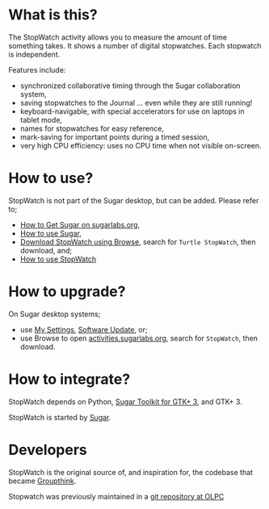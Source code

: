 What is this?
=============

The StopWatch activity allows you to measure the amount of time something takes.  It shows a number of digital stopwatches.  Each stopwatch is independent.

Features include:

* synchronized collaborative timing through the Sugar collaboration system,
* saving stopwatches to the Journal ... even while they are still running!
* keyboard-navigable, with special accelerators for use on laptops in tablet mode,
* names for stopwatches for easy reference,
* mark-saving for important points during a timed session,
* very high CPU efficiency: uses no CPU time when not visible on-screen.

How to use?
===========

StopWatch is not part of the Sugar desktop, but can be added.  Please refer to;

* [How to Get Sugar on sugarlabs.org](https://sugarlabs.org/),
* [How to use Sugar](https://help.sugarlabs.org/),
* [Download StopWatch using Browse](https://activities.sugarlabs.org/), search for `Turtle StopWatch`, then download, and;
* [How to use StopWatch](https://help.sugarlabs.org/stopwatch.html)

How to upgrade?
===============

On Sugar desktop systems;
* use [My Settings](https://help.sugarlabs.org/en/my_settings.html), [Software Update](https://help.sugarlabs.org/en/my_settings.html#software-update), or;
* use Browse to open [activities.sugarlabs.org](https://activities.sugarlabs.org/), search for `StopWatch`, then download.

How to integrate?
=================

StopWatch depends on Python, [Sugar Toolkit for GTK+ 3](https://github.com/sugarlabs/sugar-toolkit-gtk3), and GTK+ 3.

StopWatch is started by [Sugar](https://github.com/sugarlabs/sugar).

Developers
==========

StopWatch is the original source of, and inspiration for, the codebase that became [Groupthink](http://bemasc.net/~bens/groupthink/).

Stopwatch was previously maintained in a [git repository at OLPC](http://dev.laptop.org/git/activities/stopwatch/)
